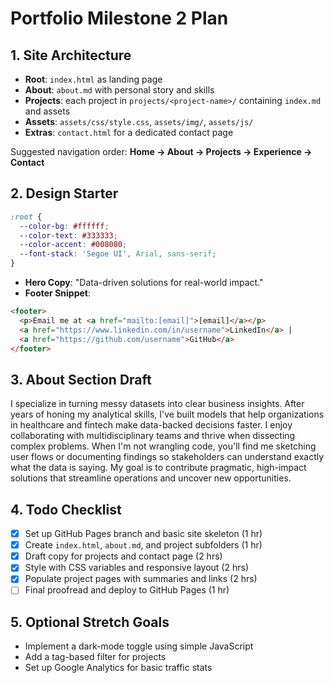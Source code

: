 # Portfolio Milestone 2 Plan

## 1. Site Architecture
- **Root**: `index.html` as landing page
- **About**: `about.md` with personal story and skills
- **Projects**: each project in `projects/<project-name>/` containing `index.md` and assets
- **Assets**: `assets/css/style.css`, `assets/img/`, `assets/js/`
- **Extras**: `contact.html` for a dedicated contact page

Suggested navigation order: **Home → About → Projects → Experience → Contact**

## 2. Design Starter
```css
:root {
  --color-bg: #ffffff;
  --color-text: #333333;
  --color-accent: #008080;
  --font-stack: 'Segoe UI', Arial, sans-serif;
}
```
- **Hero Copy**: "Data-driven solutions for real-world impact."
- **Footer Snippet**:
```html
<footer>
  <p>Email me at <a href="mailto:[email]">[email]</a></p>
  <a href="https://www.linkedin.com/in/username">LinkedIn</a> |
  <a href="https://github.com/username">GitHub</a>
</footer>
```

## 3. About Section Draft
I specialize in turning messy datasets into clear business insights. After years of honing my analytical skills, I've built models that help organizations in healthcare and fintech make data-backed decisions faster. I enjoy collaborating with multidisciplinary teams and thrive when dissecting complex problems. When I'm not wrangling code, you'll find me sketching user flows or documenting findings so stakeholders can understand exactly what the data is saying. My goal is to contribute pragmatic, high-impact solutions that streamline operations and uncover new opportunities.

## 4. Todo Checklist
- [x] Set up GitHub Pages branch and basic site skeleton (1 hr)
- [x] Create `index.html`, `about.md`, and project subfolders (1 hr)
- [x] Draft copy for projects and contact page (2 hrs)
- [x] Style with CSS variables and responsive layout (2 hrs)
- [x] Populate project pages with summaries and links (2 hrs)
- [ ] Final proofread and deploy to GitHub Pages (1 hr)

## 5. Optional Stretch Goals
- Implement a dark-mode toggle using simple JavaScript
- Add a tag-based filter for projects
- Set up Google Analytics for basic traffic stats
